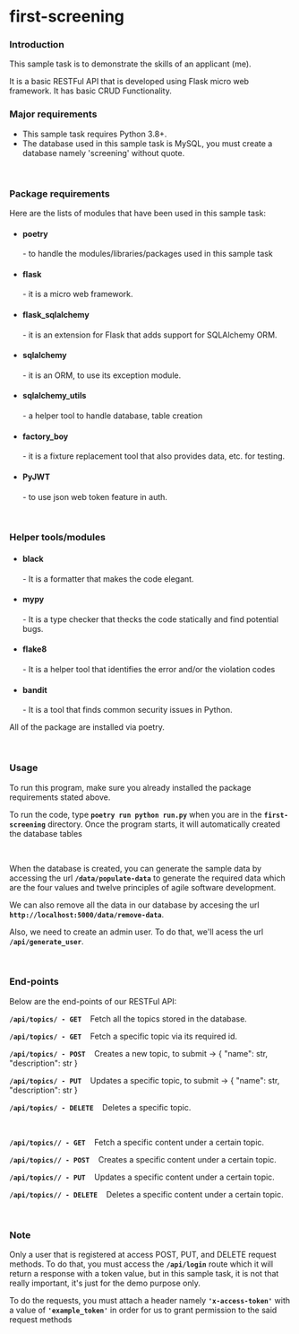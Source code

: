 # first-screening

<h3>Introduction</h3>
<p>This sample task is to demonstrate the skills of an applicant (me).</p>
<p>It is a basic RESTFul API that is developed using Flask micro web framework. It has basic CRUD Functionality.</p>

<h3>Major requirements</h3>
<ul>
  <li>This sample task requires Python 3.8+.</li>
  <li>The database used in this sample task is MySQL, you must create a database namely 'screening' without quote.</li>
</ul>


<br/>
<h3>Package requirements</h3>
<p>Here are the lists of modules that have been used in this sample task:</p>
<ul>
  <li><h4>poetry</h4> - to handle the modules/libraries/packages used in this sample task</li>
  <li><h4>flask</h4> - it is a micro web framework.</li>
  <li><h4>flask_sqlalchemy</h4> - it is an extension for Flask that adds support for SQLAlchemy ORM.</li>
  <li><h4>sqlalchemy</h4> - it is an ORM, to use its exception module.</li>
  <li><h4>sqlalchemy_utils</h4> - a helper tool to handle database, table creation</li>
  <li><h4>factory_boy</h4> - it is a fixture replacement tool that also provides data, etc. for testing.</li>
  <li><h4>PyJWT</h4> - to use json web token feature in auth.</li>
</ul>

<br/>
<h3>Helper tools/modules</h3>
<ul>
  <li><h4>black</h4> - It is a formatter that makes the code elegant.</li>
  <li><h4>mypy</h4> - It is a type checker that thecks the code statically and find potential bugs.</li>
  <li><h4>flake8</h4> - It is a helper tool that identifies the error and/or the violation codes </li>
  <li><h4>bandit</h4> - It is a tool that finds common security issues in Python.</li>
</ul>
<p>All of the package are installed via poetry.</p>
<br/>
<h3>Usage</h3>
<p>To run this program, make sure you already installed the package requirements stated above.</p>
<p>To run the code, type <strong><code>poetry run python run.py</code></strong> when you are in the <strong><code>first-screening</code></strong> directory. Once the program starts, it will automatically created the database tables</p>
<br/>
<p>When the database is created, you can generate the sample data by accessing the url <strong><code>/data/populate-data</code></strong> to generate the required data which are the four values and twelve principles of agile software development.</p>
<p>We can also remove all the data in our database by accesing the url <strong><code>http://localhost:5000/data/remove-data</code></strong>.</p> 
<p>Also, we need to create an admin user. To do that, we'll acess the url <strong><code>/api/generate_user</code></strong>.</p>

<br/>
<h3>End-points</h3>
<p>Below are the end-points of our RESTFul API:</p>
<p><strong><code>/api/topics/ - GET</code></strong>&nbsp;&nbsp;&nbsp;&nbsp;Fetch all the topics stored in the database.</p>
<p><strong><code>/api/topics/<name_id:str> - GET</code></strong>&nbsp;&nbsp;&nbsp;&nbsp;Fetch a specific topic via its required id.</p>
<p><strong><code>/api/topics/ - POST</code></strong>&nbsp;&nbsp;&nbsp;&nbsp;Creates a new topic, to submit -> { "name": str, "description": str }</p>
<p><strong><code>/api/topics/<name_id:str> - PUT</code></strong>&nbsp;&nbsp;&nbsp;&nbsp;Updates a specific topic, to submit -> { "name": str, "description": str }</p>
<p><strong><code>/api/topics/<name_id:str> - DELETE</code></strong>&nbsp;&nbsp;&nbsp;&nbsp;Deletes a specific topic.</p>
<br/>
<p><strong><code>/api/topics/<name_id:str>/<sequence_number:int> - GET</code></strong>&nbsp;&nbsp;&nbsp;&nbsp;Fetch a specific content under a certain topic.</p>
<p><strong><code>/api/topics/<name_id:str>/ - POST</code></strong>&nbsp;&nbsp;&nbsp;&nbsp;Creates a specific content under a certain topic.</p>
<p><strong><code>/api/topics/<name_id:str>/<sequence_number:int> - PUT</code></strong>&nbsp;&nbsp;&nbsp;&nbsp;Updates a specific content under a certain topic.</p>
<p><strong><code>/api/topics/<name_id:str>/<sequence_number:int> - DELETE</code></strong>&nbsp;&nbsp;&nbsp;&nbsp;Deletes a specific content under a certain topic.</p>
<br/>
<h3>Note</h3>
<p>Only a user that is registered at access POST, PUT, and DELETE request methods. To do that, you must access the <strong><code>/api/login</code></strong> route which it will return a response with a token value, but in this sample task, it is not that really important, it's just for the demo purpose only.</p>
<p>To do the requests, you must attach a header namely <strong><code>'x-access-token'</code></strong> with a value of <strong><code>'example_token'</code></strong> in order for us to grant permission to the said request methods</p>
